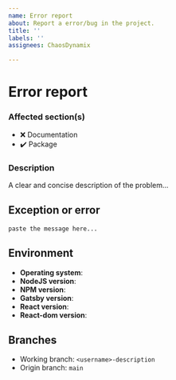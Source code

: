 ```yaml
---
name: Error report
about: Report a error/bug in the project.
title: ''
labels: ''
assignees: ChaosDynamix

---
```


# Error report

### Affected section(s)
- :x: Documentation
- :heavy_check_mark: Package

### Description
A clear and concise description of the problem...

## Exception or error
```
paste the message here...
```

## Environment
- **Operating system**:
- **NodeJS version**:
- **NPM version**:
- **Gatsby version**:
- **React version**:
- **React-dom version**:

## Branches
- Working branch: `<username>-description`
- Origin branch: `main`
